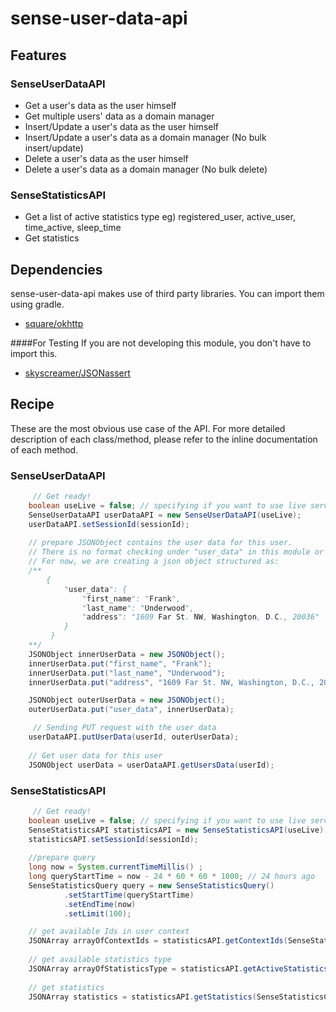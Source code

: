 # sense-user-data-api

## Features

### SenseUserDataAPI
 - Get a user's data as the user himself 
 - Get multiple users' data as a domain manager
 - Insert/Update a user's data as the user himself
 - Insert/Update a user's data as a domain manager (No bulk insert/update)
 - Delete a user's data as the user himself
 - Delete a user's data as a domain manager (No bulk delete)

### SenseStatisticsAPI
 - Get a list of active statistics type eg) registered_user, active_user, time_active, sleep_time
 - Get statistics   

## Dependencies
sense-user-data-api makes use of third party libraries. You can import them using gradle.


- [square/okhttp](https://github.com/square/okhttp)

####For Testing
If you are not developing this module, you don't have to import this.

- [skyscreamer/JSONassert](https://github.com/skyscreamer/JSONassert)
 

## Recipe
These are the most obvious use case of the API. For more detailed description of each class/method, please refer to the inline documentation of each method.

### SenseUserDataAPI
```java
	 // Get ready!
	boolean useLive = false; // specifying if you want to use live server or stagint server 
    SenseUserDataAPI userDataAPI = new SenseUserDataAPI(useLive);
    userDataAPI.setSessionId(sessionId);
    
    // prepare JSONObject contains the user data for this user.
    // There is no format checking under "user_data" in this module or in the backend, so you can add any thing you like.
    // For now, we are creating a json object structured as:
    /** 
    	{
    		"user_data": {
    			"first_name": "Frank",
    			"last_name": "Underwood",
     			"address": "1609 Far St. NW, Washington, D.C., 20036"
    		}
    	 }
    **/ 
    JSONObject innerUserData = new JSONObject();
    innerUserData.put("first_name", "Frank");
    innerUserData.put("last_name", "Underwood");
    innerUserData.put("address", "1609 Far St. NW, Washington, D.C., 20036");

    JSONObject outerUserData = new JSONObject();
    outerUserData.put("user_data", innerUserData);

	 // Sending PUT request with the user data
    userDataAPI.putUserData(userId, outerUserData);
    
    // Get user data for this user
    JSONObject userData = userDataAPI.getUsersData(userId);
```

### SenseStatisticsAPI
```java
	 // Get ready!
	boolean useLive = false; // specifying if you want to use live server or stagint server
    SenseStatisticsAPI statisticsAPI = new SenseStatisticsAPI(useLive);
    statisticsAPI.setSessionId(sessionId);
    
    //prepare query
    long now = System.currentTimeMillis() ;
    long queryStartTime = now - 24 * 60 * 60 * 1000; // 24 hours ago
    SenseStatisticsQuery query = new SenseStatisticsQuery()
            .setStartTime(queryStartTime)
            .setEndTime(now)
            .setLimit(100);

    // get available Ids in user context
    JSONArray arrayOfContextIds = statisticsAPI.getContextIds(SenseStatisticsContext.USER);
    
    // get available statistics type
    JSONArray arrayOfStatisticsType = statisticsAPI.getActiveStatisticsType(SenseStatisticsContext.USER, arrayOfContextIds.getInt(0));
    
    // get statistics
    JSONArray statistics = statisticsAPI.getStatistics(SenseStatisticsContext.USER, arrayOfContextIds.getInt(0), arrayOfStatisticsType.getString(0), query);
```